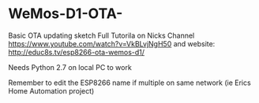 # WeMos-D1-OTA-
Basic OTA updating sketch
Full Tutorila on Nicks Channel https://www.youtube.com/watch?v=VkBLvjNgH50
and website: http://educ8s.tv/esp8266-ota-wemos-d1/

Needs  Python 2.7 on local PC to work

Remember to edit the ESP8266 name if multiple on same network (ie Erics Home Automation project)
